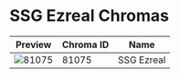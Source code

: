 # SSG Ezreal Chromas



| Preview | Chroma ID | Name |
|---------|-----------|------|
| ![81075](https://raw.communitydragon.org/latest/plugins/rcp-be-lol-game-data/global/default/v1/champion-chroma-images/81/81075.png) | 81075 | SSG Ezreal |